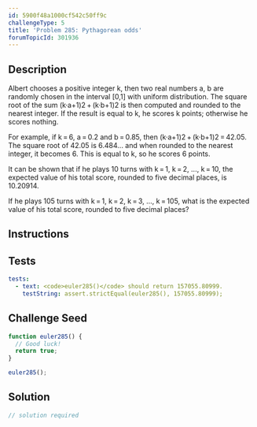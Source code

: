 ```yaml
---
id: 5900f48a1000cf542c50ff9c
challengeType: 5
title: 'Problem 285: Pythagorean odds'
forumTopicId: 301936
---
```


## Description
<section id='description'>
Albert chooses a positive integer k, then two real numbers a, b are randomly chosen in the interval [0,1] with uniform distribution.
The square root of the sum (k·a+1)2 + (k·b+1)2 is then computed and rounded to the nearest integer. If the result is equal to k, he scores k points; otherwise he scores nothing.

For example, if k = 6, a = 0.2 and b = 0.85, then (k·a+1)2 + (k·b+1)2 = 42.05.
The square root of 42.05 is 6.484... and when rounded to the nearest integer, it becomes 6.
This is equal to k, so he scores 6 points.

It can be shown that if he plays 10 turns with k = 1, k = 2, ..., k = 10, the expected value of his total score, rounded to five decimal places, is 10.20914.

If he plays 105 turns with k = 1, k = 2, k = 3, ..., k = 105, what is the expected value of his total score, rounded to five decimal places?
</section>

## Instructions
<section id='instructions'>

</section>

## Tests
<section id='tests'>

```yml
tests:
  - text: <code>euler285()</code> should return 157055.80999.
    testString: assert.strictEqual(euler285(), 157055.80999);

```

</section>

## Challenge Seed
<section id='challengeSeed'>

<div id='js-seed'>

```js
function euler285() {
  // Good luck!
  return true;
}

euler285();
```

</div>



</section>

## Solution
<section id='solution'>

```js
// solution required
```

</section>
